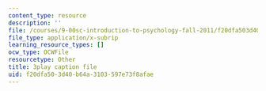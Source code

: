 ```yaml
---
content_type: resource
description: ''
file: /courses/9-00sc-introduction-to-psychology-fall-2011/f20dfa503d40b64a3103597e73f8afae_vf1U3Nt3HQk.srt
file_type: application/x-subrip
learning_resource_types: []
ocw_type: OCWFile
resourcetype: Other
title: 3play caption file
uid: f20dfa50-3d40-b64a-3103-597e73f8afae
---
```

